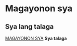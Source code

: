 # Magayonon sya
## Sya lang talaga
[MAGAYONON SYA](https://www.youtube.com/watch?v=dQw4w9WgXcQ)
**Sya talaga**
